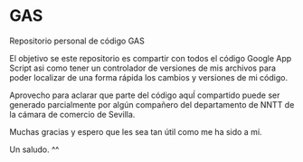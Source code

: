 # GAS
Repositorio personal de código GAS

El objetivo se este repositorio es compartir con todos el código Google App Script asi como tener un controlador de versiones de mis archivos para poder localizar de una forma rápida los cambios y versiones de mi código.

Aprovecho para aclarar que parte del código aquÍ compartido puede ser generado parcialmente por algún compañero del departamento de NNTT de la cámara de comercio de Sevilla.

Muchas gracias y espero que les sea tan útil como me ha sido a mí.

Un saludo.
^^
